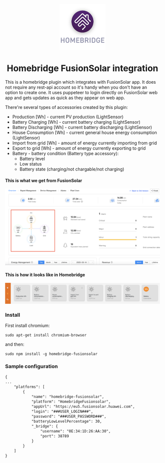 <p align="center">

<img src="https://github.com/homebridge/branding/raw/latest/logos/homebridge-wordmark-logo-vertical.png" width="150">

</p>

<span align="center">

# Homebridge FusionSolar integration

</span>

This is a homebridge plugin which integrates with FusionSolar app. It does not require any rest-api account so it's handy when you don't have an option to create one. It uses puppeteer to login directly on FusionSolar web app and gets updates as quick as they appear on web app.

There're several types of accessories created by this plugin:

- Production [Wh] - current PV production (LightSensor)
- Battery Charging [Wh] - current battery charging (LightSensor)
- Battery Discharging [Wh] - current battery discharging (LightSensor)
- House Consumption [Wh] - current general house energy consumption (LightSensor)
- Import from grid [Wh] - amount of energy currently importing from grid
- Export to grid [Wh] - amount of energy currently exporting to grid
- Battery - battery condition (Battery type accessory):
  - Battery level
  - Low status
  - Battery state (charging/not chargable/not charging)

#### This is what we get from FusionSolar
![FusionSolar app data](https://github.com/tofilskimateusz/homebridge-fusionsolar/blob/main/images/fusionsolar-app-screen1.png?raw=true)

#### This is how it looks like in Homebridge
![FusionSolar app data](https://github.com/tofilskimateusz/homebridge-fusionsolar/blob/main/images/homebridge_accessories_screen1.png?raw=true)
### Install

First install chromium:
````shell
sudo apt-get install chromium-browser
````
and then:
```shell
sudo npm install -g homebridge-fusionsolar
```

### Sample configuration
```
{
...
    "platforms": [
        {
            "name": "homebridge-fusionsolar",
            "platform": "HomebridgeFusionsolar",
            "appUrl": "https://eu5.fusionsolar.huawei.com",
            "login": "###USER_LOGIN###",
            "password": "###USER_PASSWORD###",
            "batteryLowLevelPercentage": 30,
            "_bridge": {
                "username": "0E:34:1D:26:AA:30",
                "port": 38789
            }
        }
    ]
}
```